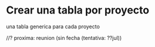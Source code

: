 
# Crear una tabla por proyecto
una tabla generica para cada proyecto

//? proxima: reunion (sin fecha (tentativa: ??jul))
